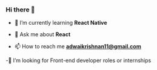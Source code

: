 ### Hi there 👋

- 🌱 I’m currently learning **React Native**

- 💬 Ask me about **React**

- 📫 How to reach me **adwaikrishnan11@gmail.com**

-🤝 I’m looking for Front-end developer roles or internships
